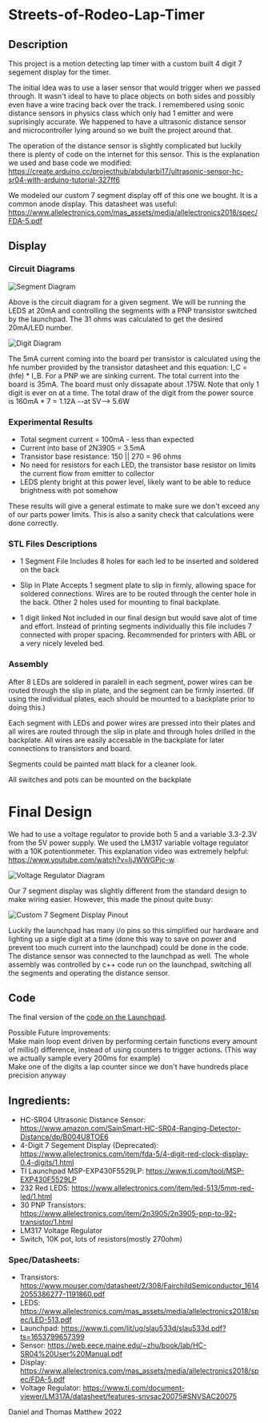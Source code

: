 # Streets-of-Rodeo-Lap-Timer

## Description  

This project is a motion detecting lap timer with a custom built 4 digit 7 segement display for the timer. 

The initial idea was to use a laser sensor that would trigger when we passed through. It wasn't ideal to have to place objects on both sides and possibly even have a wire tracing back over the track. I remembered using sonic distance sensors in physics class which only had 1 emitter and were suprisingly accurate. We happened to have a ultrasonic distance sensor and microcontroller lying around so we built the project around that. 

The operation of the distance sensor is slightly complicated but luckily there is plenty of code on the internet for this sensor. This is the explanation we used and base code we modified: https://create.arduino.cc/projecthub/abdularbi17/ultrasonic-sensor-hc-sr04-with-arduino-tutorial-327ff6

We modeled our custom 7 segment display off of this one we bought. It is a common anode display. This datasheet was useful: https://www.allelectronics.com/mas_assets/media/allelectronics2018/spec/FDA-5.pdf

## Display

### Circuit Diagrams
  
![Segment Diagram](Diagrams/Segment-Cir-Diagram.JPG)  

Above is the circuit diagram for a given segment. We will be running the LEDS at 20mA and controlling the segments with a PNP transistor switched by the launchpad. The 31 ohms was calculated to get the desired 20mA/LED number.

![Digit Diagram](Diagrams/Digit-Cir-Diagram.JPG)   

The 5mA current coming into the board per transistor is calculated using the hfe number provided by the transistor datasheet and this equation: I_C = (hfe) * I_B. For a PNP we are sinking current. The total current into the board is 35mA. The board must only dissapate about .175W. Note that only 1 digit is ever on at a time. The total draw of the digit from the power source is 160mA * 7 = 1.12A --at 5V--> 5.6W 
  
### Experimental Results

- Total segment current = 100mA - less than expected  
- Current into base of 2N3905 = 3.5mA  
- Transistor base resistance: 150 || 270 = 96 ohms  
- No need for resistors for each LED, the transistor base resistor on limits the current flow from emitter to collector  
- LEDS plenty bright at this power level, likely want to be able to reduce brightness with pot somehow

These results will give a general estimate to make sure we don't exceed any of our parts power limits. This is also a sanity check that calculations were done correctly.  

### STL Files Descriptions

- 1 Segment File
Includes 8 holes for each led to be inserted and soldered on the back

- Slip in Plate
Accepts 1 segment plate to slip in firmly, allowing space for soldered connections. Wires are to be routed through the center hole in the back. Other 2 holes used for mounting to final backplate.

- 1 digit linked
Not included in our final design but would save alot of time and effort. Instead of printing segments individually this file includes 7 connected with proper spacing. Recommended for printers with ABL or a very nicely leveled bed. 

### Assembly
After 8 LEDs are soldered in paralell in each segment, power wires can be routed through the slip in plate, and the segment can be firmly inserted. (If using the individual plates, each should be mounted to a backplate prior to doing this.) 

Each segment with LEDs and power wires are pressed into their plates and all wires are routed through the slip in plate and through holes drilled in the backplate. All wires are easily accesable in the backplate for later connections to transistors and board. 

Segments could be painted matt black for a cleaner look.

All switches and pots can be mounted on the backplate 

# Final Design

We had to use a voltage regulator to provide both 5 and a variable 3.3-2.3V from the 5V power supply. We used the LM317 variable voltage regulator with a 10K potentionmeter. This explanation video was extremely helpful: https://www.youtube.com/watch?v=IjJWWGPjc-w.  

![Voltage Regulator Diagram](Diagrams/VoltageRegulatorDiagram.JPG)   

Our 7 segment display was slightly different from the standard design to make wiring easier. However, this made the pinout quite busy:  

![Custom 7 Segment Display Pinout](Diagrams/7SegDisplayPinout.JPG)   

Luckily the launchpad has many i/o pins so this simplified our hardware and lighting up a sigle digit at a time (done this way to save on power and prevent too much current into the launchpad) could be done in the code.  
The distance sensor was connected to the launchpad as well. The whole assembly was controlled by c++ code run on the launchpad, switching all the segments and operating the distance sensor.

## Code

The final version of the [code on the Launchpad](https://github.com/tomtominator/Streets-of-Rodeo-Lap-Timer/blob/main/LaunchPad%20Code/Lap_Time_Display_Custom_Final/Lap_Time_Display_Custom_Final.ino).  

Possible Future Improvements:  
Make main loop event driven by performing certain functions every amount of millis() difference, instead of using counters to trigger actions. (This way we actually sample every 200ms for example)  
Make one of the digits a lap counter since we don't have hundreds place precision anyway


## Ingredients:  

- HC-SR04 Ultrasonic Distance Sensor: https://www.amazon.com/SainSmart-HC-SR04-Ranging-Detector-Distance/dp/B004U8TOE6 
- 4-Digit 7 Segement Display (Deprecated): https://www.allelectronics.com/item/fda-5/4-digit-red-clock-display-0.4-digits/1.html  
- TI Launchpad MSP-EXP430F5529LP: https://www.ti.com/tool/MSP-EXP430F5529LP
- 232 Red LEDS: https://www.allelectronics.com/item/led-513/5mm-red-led/1.html
- 30 PNP Transistors: https://www.allelectronics.com/item/2n3905/2n3905-pnp-to-92-transistor/1.html
- LM317 Voltage Regulator
- Switch, 10K pot, lots of resistors(mostly 270ohm)

### Spec/Datasheets:  

- Transistors: https://www.mouser.com/datasheet/2/308/FairchildSemiconductor_16142055386277-1191860.pdf
- LEDS: https://www.allelectronics.com/mas_assets/media/allelectronics2018/spec/LED-513.pdf
- Launchpad: https://www.ti.com/lit/ug/slau533d/slau533d.pdf?ts=1653799657399
- Sensor: https://web.eece.maine.edu/~zhu/book/lab/HC-SR04%20User%20Manual.pdf
- Display: https://www.allelectronics.com/mas_assets/media/allelectronics2018/spec/FDA-5.pdf
- Voltage Regulator: https://www.ti.com/document-viewer/LM317A/datasheet/features-snvsac20075#SNVSAC20075


Daniel and Thomas Matthew 2022

